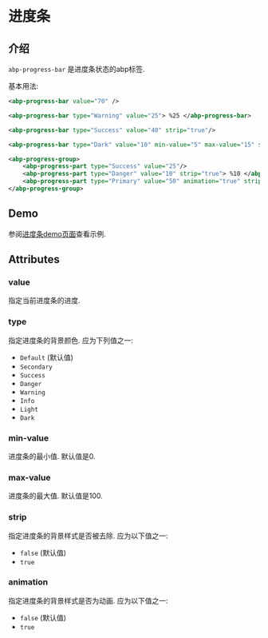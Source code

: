 # 进度条

## 介绍

`abp-progress-bar` 是进度条状态的abp标签.

基本用法:

````xml
<abp-progress-bar value="70" />

<abp-progress-bar type="Warning" value="25"> %25 </abp-progress-bar>

<abp-progress-bar type="Success" value="40" strip="true"/>

<abp-progress-bar type="Dark" value="10" min-value="5" max-value="15" strip="true"> %50 </abp-progress-bar>

<abp-progress-group>
    <abp-progress-part type="Success" value="25"/>
    <abp-progress-part type="Danger" value="10" strip="true"> %10 </abp-progress-part>
    <abp-progress-part type="Primary" value="50" animation="true" strip="true" />
</abp-progress-group>
````

## Demo

参阅[进度条demo页面](https://bootstrap-taghelpers.abp.io/Components/Progressbars)查看示例.

## Attributes

### value

指定当前进度条的进度.

### type

指定进度条的背景颜色. 应为下列值之一:

* `Default` (默认值)
* `Secondary`
* `Success`
* `Danger`
* `Warning`
* `Info`
* `Light`
* `Dark`

### min-value

进度条的最小值. 默认值是0.

### max-value

进度条的最大值. 默认值是100.

### strip

指定进度条的背景样式是否被去除. 应为以下值之一:

* `false` (默认值)
* `true`

### animation

指定进度条的背景样式是否为动画. 应为以下值之一:

* `false` (默认值)
* `true`